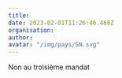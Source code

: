 ```yaml
---
title: 
date: 2023-02-01T11:26:46.468Z
organisation: 
author: 
avatar: "/img/pays/SN.svg"
---
```


Non au troisième mandat